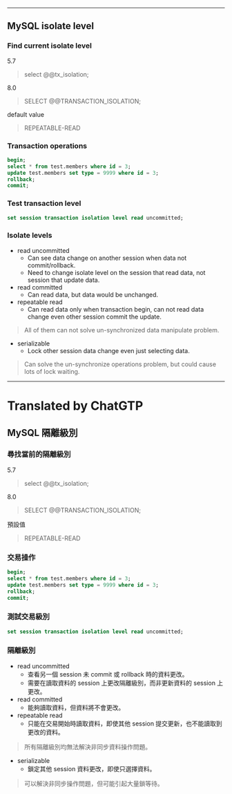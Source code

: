 <!--HugoNoteFlag-->

---


## MySQL isolate level

### Find current isolate level

5.7 
> select @@tx_isolation;

8.0
> SELECT @@TRANSACTION_ISOLATION;

default value
> REPEATABLE-READ

### Transaction operations

```sql
begin;
select * from test.members where id = 3;
update test.members set type = 9999 where id = 3;
rollback;
commit;
```


### Test transaction level

```sql
set session transaction isolation level read uncommitted;
```

### Isolate levels

* read uncommitted
  * Can see data change on another session when data not commit/rollback.
  * Need to change isolate level on the session that read data, not session that update data.
* read committed
  * Can read data, but data would be unchanged.
* repeatable read
  * Can read data only when transaction begin, can not read data change even other session commit the update.

> All of them can not solve un-synchronized data manipulate problem.

* serializable
  * Lock other session data change even just selecting data.

> Can solve the un-synchronize operations problem, but could cause lots of lock waiting.




---

<!--HugoNoteZhFlag-->

# Translated by ChatGTP

## MySQL 隔離級別

### 尋找當前的隔離級別

5.7
> select @@tx_isolation;

8.0
> SELECT @@TRANSACTION_ISOLATION;

預設值
> REPEATABLE-READ

### 交易操作

```sql
begin;
select * from test.members where id = 3;
update test.members set type = 9999 where id = 3;
rollback;
commit;
```

### 測試交易級別

```sql
set session transaction isolation level read uncommitted;
```

### 隔離級別

* read uncommitted
  * 查看另一個 session 未 commit 或 rollback 時的資料更改。
  * 需要在讀取資料的 session 上更改隔離級別，而非更新資料的 session 上更改。
* read committed
  * 能夠讀取資料，但資料將不會更改。
* repeatable read
  * 只能在交易開始時讀取資料，即使其他 session 提交更新，也不能讀取到更改的資料。

> 所有隔離級別均無法解決非同步資料操作問題。

* serializable
  * 鎖定其他 session 資料更改，即使只選擇資料。

> 可以解決非同步操作問題，但可能引起大量鎖等待。